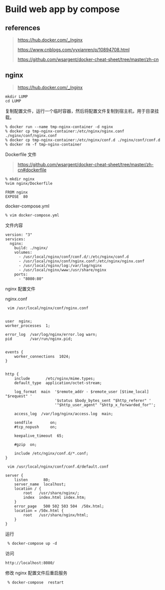 # Build web app by compose

## references

> https://hub.docker.com/_/nginx
>
> https://www.cnblogs.com/yyxianren/p/10894708.html
>
> https://github.com/wsargent/docker-cheat-sheet/tree/master/zh-cn

## nginx

> https://hub.docker.com/_/nginx

```
mkdir LUMP
cd LUMP
```

复制配置文件，运行一个临时容器，然后将配置文件复制到宿主机，用于目录挂载。

```
% docker run --name tmp-nginx-container -d nginx
% docker cp tmp-nginx-container:/etc/nginx/nginx.conf ./nginx/conf/nginx.conf
% docker cp tmp-nginx-container:/etc/nginx/conf.d ./nginx/conf/conf.d
% docker rm -f tmp-nginx-container
```

Dockerfile 文件

> https://github.com/wsargent/docker-cheat-sheet/tree/master/zh-cn#dockerfile

```
% mkdir nginx
%vim nginx/Dockerfile
```

```
FROM nginx
EXPOSE  80
```

docker-compose.yml

```
% vim docker-compose.yml
```

文件内容

```
version: "3"
services:
  nginx:
    build: ./nginx/
    volumes:
      - /usr/local/nginx/conf/conf.d/:/etc/nginx/conf.d
      - /usr/local/nginx/conf/nginx.conf:/etc/nginx/nginx.conf
      - /usr/local/nginx/log:/var/log/nginx
      - /usr/local/nginx/www:/usr/share/nginx
    ports:
      - "8080:80"
```



nginx 配置文件

nginx.conf

```
 vim /usr/local/nginx/conf/nginx.conf
```

```

user  nginx;
worker_processes  1;

error_log  /var/log/nginx/error.log warn;
pid        /var/run/nginx.pid;


events {
    worker_connections  1024;
}


http {
    include       /etc/nginx/mime.types;
    default_type  application/octet-stream;

    log_format  main  '$remote_addr - $remote_user [$time_local] "$request" '
                      '$status $body_bytes_sent "$http_referer" '
                      '"$http_user_agent" "$http_x_forwarded_for"';

    access_log  /var/log/nginx/access.log  main;

    sendfile        on;
    #tcp_nopush     on;

    keepalive_timeout  65;

    #gzip  on;

    include /etc/nginx/conf.d/*.conf;
}

```

```
 vim /usr/local/nginx/conf/conf.d/default.conf
```

```
server {
    listen       80;
    server_name  localhost;
    location / {
        root   /usr/share/nginx/;
        index  index.html index.htm;
    }
    error_page   500 502 503 504  /50x.html;
    location = /50x.html {
        root   /usr/share/nginx/html;
    }
}
```

运行

```
 % docker-compose up -d
```

访问

```
http://localhost:8080/
```

修改 nginx 配置文件后重启服务

```
 % docker-compose  restart
```

